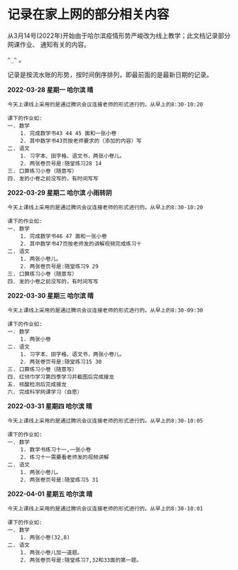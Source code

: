 

# 记录在家上网的部分相关内容

从3月14号(2022年)开始由于哈尔滨疫情形势严峻改为线上教学；此文档记录部分网课作业、
通知有关的内容。

`^_^` 。

记录是按流水账的形势，按时间倒序排列，即最前面的是最新日期的记录。

**2022-03-28 星期一  哈尔滨 晴**

```
今天上课线上采用的是通过腾讯会议连接老师的形式进行的。从早上的8:30-10:20

课下的作业如:
一. 数学
    1. 完成数学书43 44 45 面和一张小卷
    2. 其中数学书43页按老师要求的（添加的内容）写
二. 语文
    1. 习字本、田字格、语文书，两张小卷儿。
    2. 两张卷页号是:随堂练习28 14
三. 口算练习小卷（随意写）
四. 发的小卷之前没写的，有时间写写
```


**2022-03-29 星期二  哈尔滨 小雨转阴**

```
今天上课线上采用的是通过腾讯会议连接老师的形式进行的。从早上的8:30-10:20

课下的作业如:
一. 数学
    1. 完成数学书46 47 面和一张小卷
    2. 其中数学书47页按老师发的讲解视频完成练习十
二. 语文
    1. 两张小卷儿。
    2. 两张卷页号是:随堂练习9 29
三. 口算练习小卷（随意写）
四. 发的小卷之前没写的，有时间写写
```


**2022-03-30 星期三  哈尔滨 晴**

```
今天上课线上采用的是通过腾讯会议连接老师的形式进行的。从早上的8:30-09:30

课下的作业如:
一. 数学
    1. 两张小卷
二. 语文
    1. 习字本、田字格、语文书，两张小卷儿。
    2. 两张卷页号是:随堂练习15 30
三. 口算练习小卷（随意写）
四. 红领巾学习第四季学习并截图后完成接龙
五. 核酸检测后完成接龙
六. 完成科学网课学习（自愿）
```


**2022-03-31 星期四  哈尔滨 晴**

```
今天上课线上采用的是通过腾讯会议连接老师的形式进行的。从早上的8:30-10:05

课下的作业如:
一. 数学
    1. 数学书练习十一,一张小卷
    2. 练习十一需要看老师发的视频讲解
二. 语文
    1. 两张小卷儿。
    2. 两张卷页号是:随堂练习5 31
```


**2022-04-01 星期五  哈尔滨 晴**

```
今天上课线上采用的是通过腾讯会议连接老师的形式进行的。从早上的8:30-10:01

课下的作业如:
一. 数学
    1. 两张小卷(32,8)
二. 语文
    1. 两张小卷儿加一道题。
    2. 两张卷页号是:随堂练习7,32和33面的第一题。
```


